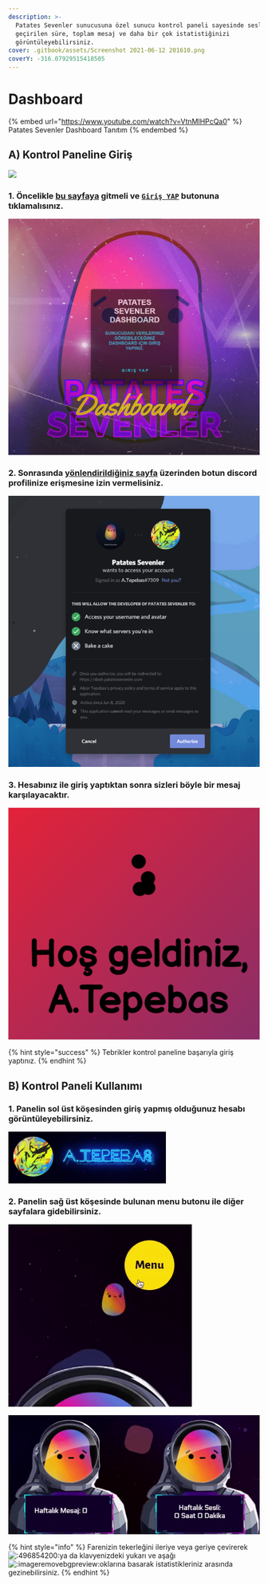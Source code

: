 ```yaml
---
description: >-
  Patates Sevenler sunucusuna özel sunucu kontrol paneli sayesinde seslide
  geçirilen süre, toplam mesaj ve daha bir çok istatistiğinizi
  görüntüleyebilirsiniz.
cover: .gitbook/assets/Screenshot 2021-06-12 201610.png
coverY: -316.07929515418505
---
```


# Dashboard

{% embed url="https://www.youtube.com/watch?v=VtnMlHPcQa0" %}
Patates Sevenler Dashboard Tanıtım
{% endembed %}

## A) Kontrol Paneline Giriş

![](<.gitbook/assets/ezgif.com-gif-maker (2) (1).gif>)

### 1. **Öncelikle** [**bu sayfaya**](https://dash.patatessevenler.com) **gitmeli ve** [**`Giriş YAP`**](https://discordapp.com/api/oauth2/authorize?response\_type=code\&client\_id=719749073967644673\&redirect\_uri=https%3A%2F%2Fdash.patatessevenler.com%2Fcallback\&scope=identify+guilds\&state=OFswrKyowLPCH80JEEpqCSpgWVBz4J) **butonuna tıklamalısınız.**

![](<.gitbook/assets/Screenshot 2021-06-12 201610.png>)

### 2. Sonrasında [yönlendirildiğiniz sayfa](https://discordapp.com/api/oauth2/authorize?response\_type=code\&client\_id=719749073967644673\&redirect\_uri=https%3A%2F%2Fdash.patatessevenler.com%2Fcallback\&scope=identify+guilds\&state=OFswrKyowLPCH80JEEpqCSpgWVBz4J) üzerinden botun discord profilinize erişmesine izin vermelisiniz.

![](<.gitbook/assets/Screenshot 2021-06-12 201738.png>)

### 3. Hesabınız ile giriş yaptıktan sonra sizleri böyle bir mesaj karşılayacaktır.

![](.gitbook/assets/Untitled.png)

{% hint style="success" %}
Tebrikler kontrol paneline başarıyla giriş yaptınız.
{% endhint %}

## B) Kontrol Paneli Kullanımı

### 1. Panelin sol üst köşesinden giriş yapmış olduğunuz hesabı görüntüleyebilirsiniz.

![](<.gitbook/assets/image (9).png>)

### 2. Panelin sağ üst köşesinde bulunan menu butonu ile diğer sayfalara gidebilirsiniz.

![](<.gitbook/assets/ezgif.com-gif-maker (16).gif>)

![](<.gitbook/assets/ezgif.com-gif-maker (15).gif>)

{% hint style="info" %}
Farenizin tekerleğini ileriye veya geriye çevirerek<img src="https://cdn.discordapp.com/emojis/853436040605859851.png?v=1" alt=":496854200:" data-size="line">ya da  klavyenizdeki yukarı ve aşağı<img src="https://cdn.discordapp.com/emojis/853436747475189771.png?v=1" alt=":imageremovebgpreview:" data-size="line">oklarına basarak istatistikleriniz arasında gezinebilirsiniz.
{% endhint %}
